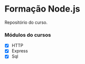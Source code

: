 # Formação Node.js

Repositório do curso.

### Módulos do cursos

- [x] HTTP
- [x] Express
- [x] Sql